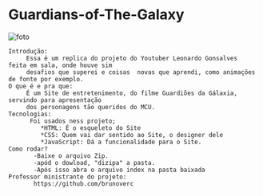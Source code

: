 # Guardians-of-The-Galaxy

 ![foto](https://github.com/ArthurGarcs/Guardians-of-The-Galaxy/assets/138077549/3156ac80-4b88-41bb-8067-ea35b0d7dff4)


    Introdução:
         Essa é um replica do projeto do Youtuber Leonardo Gonsalves  feita em sala, onde houve sim
         desafios que superei e coisas  novas que aprendi, como animações de fonte por exemplo.
    O que é e pra que:
         É um Site de entretenimento, do filme Guardiões da Gálaxia, servindo para apresentação 
         dos personagens tão queridos do MCU.
    Tecnologias: 
          Foi usados ness projeto;
             *HTML: É o esqueleto do Site
             *CSS: Quem vai dar sentido ao Site, o designer dele
             *JavaScript: Dá a funcionalidade para o Site.
    Como rodar?
           -Baixe o arquivo Zip.
           -apód o dowload, "dizipa" a pasta.
           -Após isso abra o arquivo index na pasta baixada 
    Professor ministrante do projeto:
           https://github.com/brunoverc
